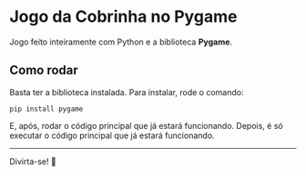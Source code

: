 # Jogo da Cobrinha no Pygame

Jogo feito inteiramente com Python e a biblioteca **Pygame**.

## Como rodar

Basta ter a biblioteca instalada. Para instalar, rode o comando:

`pip install pygame`

E, após, rodar o código principal que já estará funcionando.
Depois, é só executar o código principal que já estará funcionando.

---

Divirta-se! 🐍

